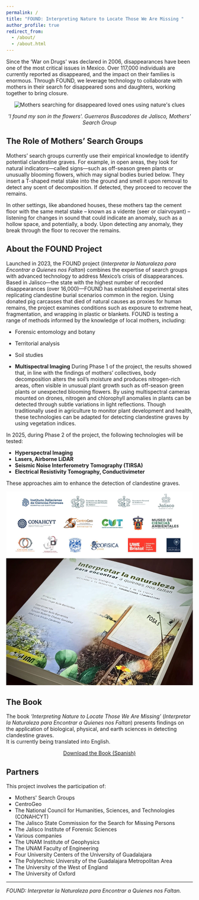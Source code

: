 ```yaml
---
permalink: /
title: "FOUND: Interpreting Nature to Locate Those We Are Missing "
author_profile: true
redirect_from: 
  - /about/
  - /about.html
---
```



Since the ‘War on Drugs' was declared in 2006, disappearances have been one of the most critical issues in Mexico. Over 117,000 individuals are currently reported as disappeared, and the impact on their families is enormous. Through FOUND, we leverage technology to collaborate with mothers in their search for disappeared sons and daughters, working together to bring closure.

<div style="text-align: center;">
  <img width="700" src="https://github.com/FOUND-project/found-project.github.io/blob/master/images/Screenshot%202024-11-11%20at%2014.12.53.png?raw=true" alt="Mothers searching for disappeared loved ones using nature's clues">
  <p><em>'I found my son in the flowers'. Guerreros Buscadores de Jalisco, Mothers' Search Group</em></p>
</div>

## The Role of Mothers’ Search Groups

Mothers’ search groups currently use their empirical knowledge to identify potential clandestine graves. For example, in open areas, they look for natural indicators—called signs—such as off-season green plants or unusually blooming flowers, which may signal bodies buried below. They insert a T-shaped metal stake into the ground and smell it upon removal to detect any scent of decomposition. If detected, they proceed to recover the remains.

In other settings, like abandoned houses, these mothers tap the cement floor with the same metal stake – known as a vidente (seer or clairvoyant) – listening for changes in sound that could indicate an anomaly, such as a hollow space, and potentially, a body. Upon detecting any anomaly, they break through the floor to recover the remains.

## About the FOUND Project

Launched in 2023, the FOUND project (*Interpretar la Naturaleza para Encontrar a Quienes nos Faltan*) combines the expertise of search groups with advanced technology to address Mexico’s crisis of disappearances. Based in Jalisco—the state with the highest number of recorded disappearances (over 16,000)—FOUND has established experimental sites replicating clandestine burial scenarios common in the region. Using donated pig carcasses that died of natural causes as proxies for human remains, the project examines conditions such as exposure to extreme heat, fragmentation, and wrapping in plastic or blankets. FOUND is testing a range of methods informed by the knowledge of local mothers, including:
- Forensic entomology and botany
- Territorial analysis
- Soil studies

- **Multispectral Imaging**
During Phase 1 of the project, the results showed that, in line with the findings of mothers’ collectives, body decomposition alters the soil’s moisture and produces nitrogen-rich areas, often visible in unusual plant growth such as off-season green plants or unexpected blooming flowers. By using multispectral cameras mounted on drones, nitrogen and chlorophyll anomalies in plants can be detected through subtle variations in light reflections. Though traditionally used in agriculture to monitor plant development and health, these technologies can be adapted for detecting clandestine graves by using vegetation indices.

In 2025, during Phase 2 of the project, the following technologies will be tested:
- **Hyperspectral Imaging**
- **Lasers, Airborne LiDAR**
- **Seismic Noise Interferometry Tomography (TIRSA)**
- **Electrical Resistivity Tomography, Conductivimeter**

These approaches aim to enhance the detection of clandestine graves.

<div style="text-align: center;">
  <img width="700" src="https://github.com/FOUND-project/found-project.github.io/blob/master/images/1727361199015.jpg?raw=true" alt="Researchers using technology to analyze potential grave sites">
</div>

## The Book

The book *‘Interpreting Nature to Locate Those We Are Missing’* (*Interpretar la Naturaleza para Encontrar a Quienes nos Faltan*) presents findings on the application of biological, physical, and earth sciences in detecting clandestine graves.  
It is currently being translated into English.

<div style="text-align: center;">
  <a href="https://www.centrogeo.org.mx/cgeo_archivo/240926_libro-interpretar-la-naturaleza.pdf" class="btn btn-primary" style="margin-top: 10px;">Download the Book (Spanish)</a>
</div>

## Partners

This project involves the participation of:

- Mothers' Search Groups
- CentroGeo 
- The National Council for Humanities, Sciences, and Technologies (CONAHCYT)  
- The Jalisco State Commission for the Search for Missing Persons  
- The Jalisco Institute of Forensic Sciences  
- Various companies  
- The UNAM Institute of Geophysics  
- The UNAM Faculty of Engineering   
- Four University Centers of the University of Guadalajara  
- The Polytechnic University of the Guadalajara Metropolitan Area  
- The University of the West of England  
- The University of Oxford

---

*FOUND: Interpretar la Naturaleza para Encontrar a Quienes nos Faltan.*
